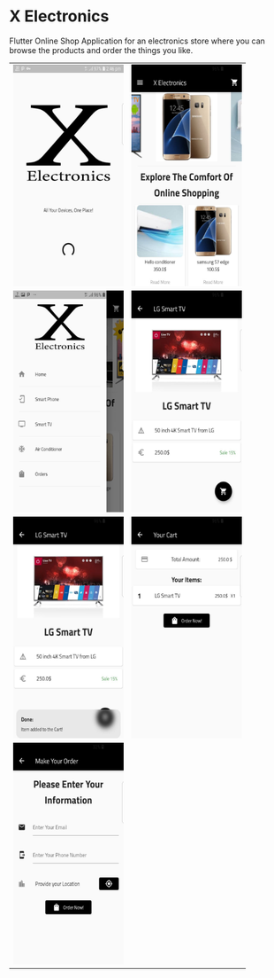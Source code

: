 # X Electronics

Flutter Online Shop Application for an electronics store where you can browse the products and order the things you like.
 

<table>
<tr>
<td>
<img width="200" height ="400" src="https://raw.githubusercontent.com/majdkurdi/x_electroics/main/Screenshots/1.jpg"/>
</td>
<td>
<img width="200" height ="400" src="https://raw.githubusercontent.com/majdkurdi/x_electroics/main/Screenshots/2.jpg"/>
</td>
</tr>


<tr>
<td>
<img width="200" height ="400" src="https://raw.githubusercontent.com/majdkurdi/x_electroics/main/Screenshots/3.jpg"/>
</td>
<td>
<img width="200" height ="400" src="https://raw.githubusercontent.com/majdkurdi/x_electroics/main/Screenshots/4.jpg"/>
</td>
</tr>

<tr>
<td>
<img width="200" height ="400" src="https://raw.githubusercontent.com/majdkurdi/x_electroics/main/Screenshots/5.jpg"/>
</td>
<td>
<img width="200" height ="400" src="https://raw.githubusercontent.com/majdkurdi/x_electroics/main/Screenshots/6.jpg"/>
</td>
</tr>


<tr>
<td>
<img width="200" height ="400" src="https://raw.githubusercontent.com/majdkurdi/x_electroics/main/Screenshots/7.jpg"/>
</td>

</tr>
</table>
